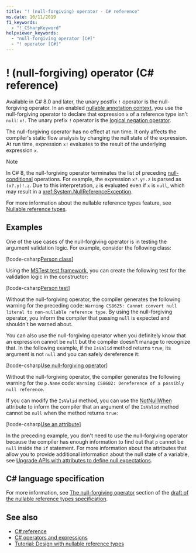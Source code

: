 ```yaml
---
title: "! (null-forgiving) operator - C# reference"
ms.date: 10/11/2019
f1_keywords: 
  - "!_CSharpKeyword"
helpviewer_keywords: 
  - "null-forgiving operator [C#]"
  - "! operator [C#]"
---
```

# ! (null-forgiving) operator (C# reference)

Available in C# 8.0 and later, the unary postfix `!` operator is the null-forgiving operator. In an enabled [nullable annotation context](../../nullable-references.md#nullable-annotation-context), you use the null-forgiving operator to declare that expression `x` of a reference type isn't `null`: `x!`. The unary prefix `!` operator is the [logical negation operator](boolean-logical-operators.md#logical-negation-operator-).

The null-forgiving operator has no effect at run time. It only affects the compiler's static flow analysis by changing the null state of the expression. At run time, expression `x!` evaluates to the result of the underlying expression `x`.

> [!NOTE]
> In C# 8, the null-forgiving operator terminates the list of preceding [null-conditional](member-access-operators.md#null-conditional-operators--and-) operations. For example, the expression `x?.y!.z` is parsed as `(x?.y)!.z`. Due to this interpretation, `z` is evaluated even if `x` is `null`, which may result in a <xref:System.NullReferenceException>.

For more information about the nullable reference types feature, see [Nullable reference types](../builtin-types/nullable-reference-types.md).

## Examples

One of the use cases of the null-forgiving operator is in testing the argument validation logic. For example, consider the following class:

[!code-csharp[Person class](snippets/NullForgivingOperator.cs#PersonClass)]

Using the [MSTest test framework](../../../core/testing/unit-testing-with-mstest.md), you can create the following test for the validation logic in the constructor:

[!code-csharp[Person test](snippets/NullForgivingOperator.cs#TestPerson)]

Without the null-forgiving operator, the compiler generates the following warning for the preceding code: `Warning CS8625: Cannot convert null literal to non-nullable reference type`. By using the null-forgiving operator, you inform the compiler that passing `null` is expected and shouldn't be warned about.

You can also use the null-forgiving operator when you definitely know that an expression cannot be `null` but the compiler doesn't manage to recognize that. In the following example, if the `IsValid` method returns `true`, its argument is not `null` and you can safely dereference it:

[!code-csharp[Use null-forgiving operator](snippets/NullForgivingOperator.cs#UseNullForgiving)]

Without the null-forgiving operator, the compiler generates the following warning for the `p.Name` code: `Warning CS8602: Dereference of a possibly null reference`.

If you can modify the `IsValid` method, you can use the [NotNullWhen](xref:System.Diagnostics.CodeAnalysis.NotNullWhenAttribute) attribute to inform the compiler that an argument of the `IsValid` method cannot be `null` when the method returns `true`:

[!code-csharp[Use an attribute](snippets/NullForgivingOperator.cs#UseAttribute)]

In the preceding example, you don't need to use the null-forgiving operator because the compiler has enough information to find out that `p` cannot be `null` inside the `if` statement. For more information about the attributes that allow you to provide additional information about the null state of a variable, see [Upgrade APIs with attributes to define null expectations](../attributes/nullable-analysis.md).

## C# language specification

For more information, see [The null-forgiving operator](~/_csharplang/proposals/csharp-8.0/nullable-reference-types-specification.md#the-null-forgiving-operator) section of the [draft of the nullable reference types specification](~/_csharplang/proposals/csharp-8.0/nullable-reference-types-specification.md).

## See also

- [C# reference](../index.md)
- [C# operators and expressions](index.md)
- [Tutorial: Design with nullable reference types](../../tutorials/nullable-reference-types.md)
